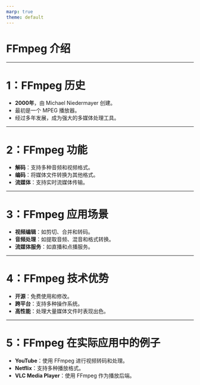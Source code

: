 ```yaml
---
marp: true
theme: default
---
```


# FFmpeg 介绍

---

# 1：FFmpeg 历史

- **2000年**，由 Michael Niedermayer 创建。
- 最初是一个 MPEG 播放器。
- 经过多年发展，成为强大的多媒体处理工具。


---

# 2：FFmpeg 功能

- **解码**：支持多种音频和视频格式。
- **编码**：将媒体文件转换为其他格式。
- **流媒体**：支持实时流媒体传输。


---

# 3：FFmpeg 应用场景

- **视频编辑**：如剪切、合并和转码。
- **音频处理**：如提取音频、混音和格式转换。
- **流媒体服务**：如直播和点播服务。


---

# 4：FFmpeg 技术优势

- **开源**：免费使用和修改。
- **跨平台**：支持多种操作系统。
- **高性能**：处理大量媒体文件时表现出色。


---

# 5：FFmpeg 在实际应用中的例子

- **YouTube**：使用 FFmpeg 进行视频转码和处理。
- **Netflix**：支持多种播放格式。
- **VLC Media Player**：使用 FFmpeg 作为播放后端。

